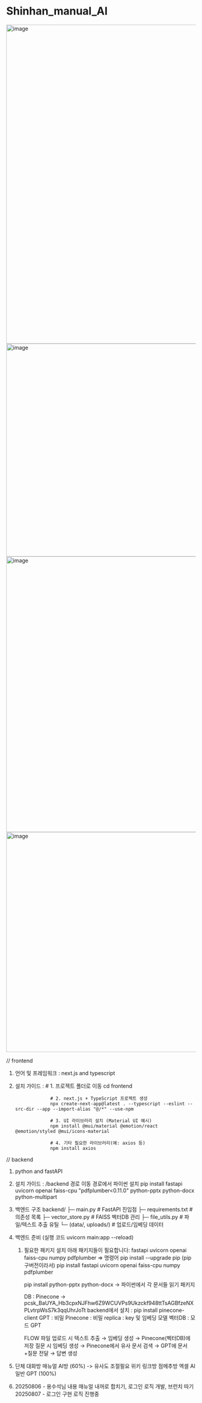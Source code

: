 # Shinhan_manual_AI


<img width="579" height="845" alt="image" src="https://github.com/user-attachments/assets/8383dc4b-3b12-4946-b8b0-57c917911b27" />
<img width="859" height="564" alt="image" src="https://github.com/user-attachments/assets/f200b791-abb4-4b54-8a31-4ce76ca9049f" />
<img width="1155" height="730" alt="image" src="https://github.com/user-attachments/assets/a2cc2b80-d28c-4552-ad46-19264349c0f2" />
<img width="940" height="583" alt="image" src="https://github.com/user-attachments/assets/3a127f32-0fdf-42b1-88e4-0b4c409c2475" />


// frontend
  1. 언어 및 프레임워크 : next.js and typescript
  2. 설치 가이드 :
                      # 1. 프로젝트 폴더로 이동
                      cd frontend
                      
                      # 2. next.js + TypeScript 프로젝트 생성
                      npx create-next-app@latest . --typescript --eslint --src-dir --app --import-alias "@/*" --use-npm
                      
                      # 3. UI 라이브러리 설치 (Material UI 예시)
                      npm install @mui/material @emotion/react @emotion/styled @mui/icons-material
                      
                      # 4. 기타 필요한 라이브러리(예: axios 등)
                      npm install axios
                      

// backend
  1. python and fastAPI
  2. 설치 가이드 : 
                   /backend 경로 이동
                   경로에서 파이썬 설치 pip install fastapi uvicorn openai faiss-cpu "pdfplumber<0.11.0" python-pptx python-docx python-multipart
  3. 백엔드 구조 backend/
                    ├─ main.py              # FastAPI 진입점
                    ├─ requirements.txt     # 의존성 목록
                    ├─ vector_store.py      # FAISS 벡터DB 관리
                    ├─ file_utils.py        # 파일/텍스트 추출 유틸
                    └─ (data/, uploads/)    # 업로드/임베딩 데이터


  4. 백엔드 준비 (실행 코드 uvicorn main:app --reload)
        1) 필요한 패키지 설치
                  아래 패키지들이 필요합니다:
                  fastapi
                  uvicorn
                  openai
                  faiss-cpu
                  numpy
                  pdfplumber
                      => 명령어 pip install --upgrade pip (pip 구버전이라서)
                                pip install fastapi uvicorn openai faiss-cpu numpy pdfplumber

           pip install python-pptx python-docx -> 파이썬에서 각 문서들 읽기 패키지

           DB : Pinecone -> pcsk_BaUYA_Hb3cpxNJFhw6Z9WCUVPs9Ukzckf948ttTsAGBfzeNXPLvtrpWsS7k3qqUhrJoTt
           backend에서 설치 : pip install pinecone-client
           GPT : 비밀
           Pinecone : 비밀
           replica : key 및 임베딩 모델
           벡터DB : 모드 GPT 

            FLOW
            파일 업로드 시 텍스트 추출 → 임베딩 생성 → Pinecone(벡터DB)에 저장
            질문 시 임베딩 생성 → Pinecone에서 유사 문서 검색 → GPT에 문서+질문 전달 → 답변 생성

5. 단체 대화방
   매뉴얼 AI방 (60%) -> 유사도 조절필요
   위키 링크방 
   점메추방
   엑셀 AI 
   일반 GPT (100%) 


6. 20250806 - 용수석님 내용 매뉴얼 내꺼로 합치기, 로그인 로직 개발, 브런치 따기
   20250807 - 로그인 구현 로직 진행중
   
